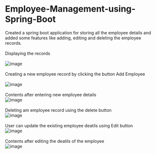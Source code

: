 # Employee-Management-using-Spring-Boot
Created a spring boot application for storing all the employee details and added some features like adding, editing and deleting the employee records.
<br><br>Displaying the records 
<br><br>![image](https://user-images.githubusercontent.com/64024900/143399441-670cf3cf-65e5-45f8-9b85-b7a4dacd9f6e.png)
<br><br>Creating a new employee record by clicking the button Add Employee
<br><br>![image](https://user-images.githubusercontent.com/64024900/143399509-17462c8b-f5d2-4199-ab39-f43f6c4a855d.png)
<br><br>Contents after entering new employee details
<br>![image](https://user-images.githubusercontent.com/64024900/143399551-f6784ec4-e663-4d14-a052-1060982d09f7.png)
<br><br>Deleting am employee record using the delete button
<br>![image](https://user-images.githubusercontent.com/64024900/143399603-d25dcc97-685b-4764-be6e-5296d82300dd.png)
<br><br>User can update the existing employee deatils using Edit button
<br>![image](https://user-images.githubusercontent.com/64024900/143399669-38921579-f490-4d2c-be71-fa4dd2e6110e.png)
<br><br>Contents after editing the deatils of the employee
<br>![image](https://user-images.githubusercontent.com/64024900/143399739-1c2b2866-7889-4ac9-887e-54602f01e19e.png)
